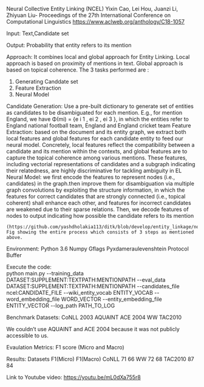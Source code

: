 Neural Collective Entity Linking (NCEL)
Yixin Cao, Lei Hou, Juanzi Li, Zhiyuan Liu-
Proceedings of the 27th International Conference on Computational Linguistics 
https://www.aclweb.org/anthology/C18-1057

Input:
Text,Candidate set

Output:
Probability that entity refers to its mention

Approach:
It combines local and global approach for Entity Linking. Local approach is based on proximity of mentions in text. Global approach is based on topical coherence. The 3 tasks performed are :
1. Generating Canddate set
2. Feature Extraction
3. Neural Model

Candidate Generation: Use a pre-built dictionary to generate set of entities as candidates to be disambiguated for each mention.  E.g., for mention England, we have Φ(mi) = {e i 1 , ei 2 , ei 3 }, in which the entities refer to England national football team, England and England cricket team
Feature Extraction: based on the document and its entity graph, we extract both local features and global features for each candidate entity to feed our neural model. Concretely, local features reflect the compatibility between a candidate and its mention within the contexts, and global features are to capture the topical coherence among various mentions. These features, including vectorial representations of candidates and a subgraph indicating their relatedness, are highly discriminative for tackling ambiguity in EL
Neural Model: we first encode the features to represent nodes (i.e., candidates) in the graph.then improve them for disambiguation via multiple graph convolutions by exploiting the structure information, in which the features for correct candidates that are strongly connected (i.e., topical coherent) shall enhance each other, and features for incorrect candidates are weakened due to their sparse relations. Then, we decode features of nodes to output indicating how possible the candidate refers to its mention

 	(https://github.com/yashdholakia113/ditk/blob/develop/entity_linkage/normalization/ncel/ncel.png)
	Fig showing the entire process which consists of 3 steps as mentioned above.

Environment:
Python 3.6
Numpy
Gflags
Pyxdameraulevenshtein
Protocol Buffer

Execute the code:  
python main.py --training_data DATASET:SUPPLEMENT:TEXTPATH:MENTIONPATH --eval_data DATASET:SUPPLEMENT:TEXTPATH:MENTIONPATH --candidates_file ncel:CANDIDATE_FILE --wiki_entity_vocab ENTITY_VOCAB --word_embedding_file WORD_VECTOR --entity_embedding_file ENTITY_VECTOR --log_path PATH_TO_LOG


Benchmark Datasets:
CoNLL 2003
AQUAINT
ACE 2004
WW
TAC2010

We couldn’t use AQUAINT and ACE 2004 because it was not publicly accessible to us.

Evaulation Metrics:
F1 score (Micro and Macro)


Results: 
Datasets	F1(Micro)	F1(Macro)
CoNLL 	71	66
WW	72	68
TAC2010	87	84


Link to Youtube video:  https://youtu.be/mL0dXa755r8


